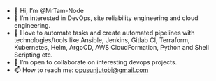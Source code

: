 - 👋 Hi, I’m @MrTam-Node
- 👀 I’m interested in DevOps, site reliability engineering and cloud engineering.  
- 🌱 I love to automate tasks and create automated pipelines with technologies/tools like Ansible, Jenkins, Gitlab CI, Terraform, Kubernetes, Helm, ArgoCD, AWS CloudFormation, Python and Shell Scripting etc. 
- 💞️ I’m open to collaborate on interesting devops projects. 
- 📫 How to reach me: opusunjutobi@gmail.com

<!---
MrTam-Node/MrTam-Node is a ✨ special ✨ repository because its `README.md` (this file) appears on your GitHub profile.
You can click the Preview link to take a look at your changes.
--->
